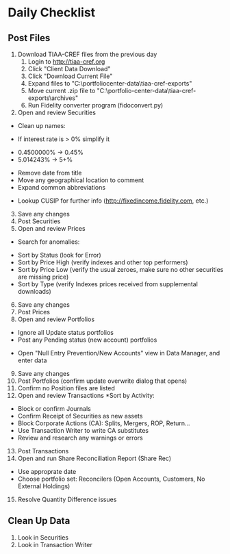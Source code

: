 Daily Checklist
===============

Post Files
----------

1. Download TIAA-CREF files from the previous day
   1. Login to http://tiaa-cref.org
   2. Click "Client Data Download"
   3. Click "Download Current File"
   4. Expand files to "C:\portfoliocenter-data\tiaa-cref-exports\"
   5. Move current .zip file to "C:\portfolio-center-data\tiaa-cref-exports\archives\"
   6. Run Fidelity converter program (fidoconvert.py)
2. Open and review Securities
 * Clean up names:
  - If interest rate is > 0% simplify it
   + 0.4500000%  ->  0.45%
   + 5.014243%  ->  5+%
  - Remove date from title
  - Move any geographical location to comment
  - Expand common abbreviations
 * Lookup CUSIP for further info (http://fixedincome.fidelity.com, etc.)
3. Save any changes
4. Post Securities
5. Open and review Prices
 * Search for anomalies:
  - Sort by Status (look for Error)
  - Sort by Price High (verify indexes and other top performers)
  - Sort by Price Low (verify the usual zeroes, make sure no other securities are missing price)
  - Sort by Type (verify Indexes prices received from supplemental downloads)
6. Save any changes
7. Post Prices
8. Open and review Portfolios
 * Ignore all Update status portfolios
 * Post any Pending status (new account) portfolios
  - Open "Null Entry Prevention/New Accounts" view in Data Manager, and enter data
9. Save any changes
10. Post Portfolios (confirm update overwrite dialog that opens)
11. Confirm no Position files are listed
12. Open and review Transactions
 *Sort by Activity:
  - Block or confirm Journals
  - Confirm Receipt of Securities as new assets
  - Block Corporate Actions (CA): Splits, Mergers, ROP, Return...
  - Use Transaction Writer to write CA substitutes
  - Review and research any warnings or errors
13. Post Transactions
14. Open and run Share Reconciliation Report (Share Rec)
 * Use approprate date
 * Choose portfolio set: Reconcilers (Open Accounts, Customers, No External Holdings)
15. Resolve Quantity Difference issues

Clean Up Data
-------------

1. Look in Securities
2. Look in Transaction Writer
